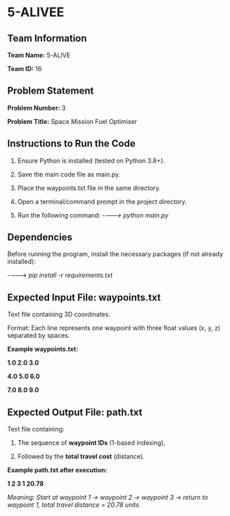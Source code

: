 # 5-ALIVEE

Team Information
-
**Team Name:** 5-ALIVE

**Team ID:** 16

Problem Statement
-
**Problem Number:** 3

**Problem Title:** Space Mission Fuel Optimiser

Instructions to Run the Code
-
1) Ensure Python is installed (tested on Python 3.8+).

2) Save the main code file as main.py.

3) Place the waypoints.txt file in the same directory.

4) Open a terminal/command prompt in the project directory.

5) Run the following command:
*----> python main.py*

Dependencies
-
Before running the program, install the necessary packages (if not already installed):

*----> pip install -r requirements.txt*

Expected Input File: waypoints.txt
-
Text file containing 3D coordinates.

Format: Each line represents one waypoint with three float values (x, y, z) separated by spaces.

**Example waypoints.txt:**

**1.0 2.0 3.0**

**4.0 5.0 6.0**

**7.0 8.0 9.0**

Expected Output File: path.txt
-
Text file containing:

1) The sequence of **waypoint IDs** (1-based indexing),

2) Followed by the **total travel cost** (distance).

**Example path.txt after execution:**

**1 2 3 1 20.78**

*Meaning: Start at waypoint 1 → waypoint 2 → waypoint 3 → return to waypoint 1, total travel distance = 20.78 units.*


